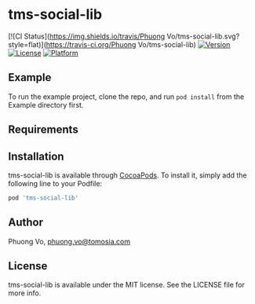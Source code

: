 # tms-social-lib

[![CI Status](https://img.shields.io/travis/Phuong Vo/tms-social-lib.svg?style=flat)](https://travis-ci.org/Phuong Vo/tms-social-lib)
[![Version](https://img.shields.io/cocoapods/v/tms-social-lib.svg?style=flat)](https://cocoapods.org/pods/tms-social-lib)
[![License](https://img.shields.io/cocoapods/l/tms-social-lib.svg?style=flat)](https://cocoapods.org/pods/tms-social-lib)
[![Platform](https://img.shields.io/cocoapods/p/tms-social-lib.svg?style=flat)](https://cocoapods.org/pods/tms-social-lib)

## Example

To run the example project, clone the repo, and run `pod install` from the Example directory first.

## Requirements

## Installation

tms-social-lib is available through [CocoaPods](https://cocoapods.org). To install
it, simply add the following line to your Podfile:

```ruby
pod 'tms-social-lib'
```

## Author

Phuong Vo, phuong.vo@tomosia.com

## License

tms-social-lib is available under the MIT license. See the LICENSE file for more info.
